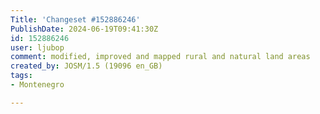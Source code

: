 ```yaml
---
Title: 'Changeset #152886246'
PublishDate: 2024-06-19T09:41:30Z
id: 152886246
user: ljubop
comment: modified, improved and mapped rural and natural land areas
created_by: JOSM/1.5 (19096 en_GB)
tags:
- Montenegro

---
```

